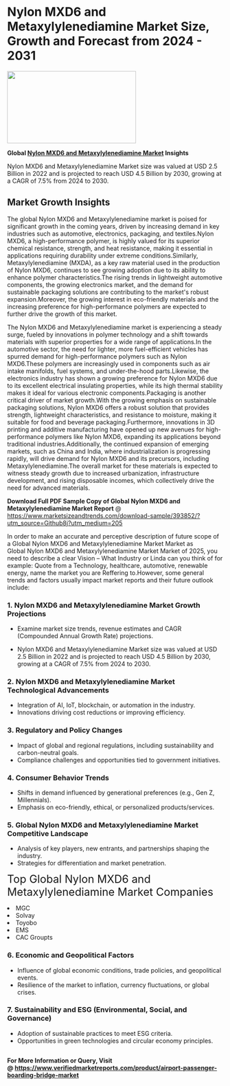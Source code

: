 <H1>Nylon MXD6 and Metaxylylenediamine Market Size, Growth and Forecast from 2024 - 2031</H1><img class="aligncenter size-medium wp-image-584254" src="https://thirdeyenews.in/wp-content/uploads/2024/09/Global-Market-Research-300x168.jpeg" alt="" width="300" height="168" /><p><strong>Global&nbsp;<a href="https://www.marketsizeandtrends.com/download-sample/393852/?utm_source=Github8j?utm_medium=205">Nylon MXD6 and Metaxylylenediamine Market</a> Insights</strong></p><p>Nylon MXD6 and Metaxylylenediamine Market size was valued at USD 2.5 Billion in 2022 and is projected to reach USD 4.5 Billion by 2030, growing at a CAGR of 7.5% from 2024 to 2030.</p><p><h2>Market Growth Insights</h2> <p>The global Nylon MXD6 and Metaxylylenediamine market is poised for significant growth in the coming years, driven by increasing demand in key industries such as automotive, electronics, packaging, and textiles.Nylon MXD6, a high-performance polymer, is highly valued for its superior chemical resistance, strength, and heat resistance, making it essential in applications requiring durability under extreme conditions.Similarly, Metaxylylenediamine (MXDA), as a key raw material used in the production of Nylon MXD6, continues to see growing adoption due to its ability to enhance polymer characteristics.The rising trends in lightweight automotive components, the growing electronics market, and the demand for sustainable packaging solutions are contributing to the market's robust expansion.Moreover, the growing interest in eco-friendly materials and the increasing preference for high-performance polymers are expected to further drive the growth of this market.</p> <p>The Nylon MXD6 and Metaxylylenediamine market is experiencing a steady surge, fueled by innovations in polymer technology and a shift towards materials with superior properties for a wide range of applications.In the automotive sector, the need for lighter, more fuel-efficient vehicles has spurred demand for high-performance polymers such as Nylon MXD6.These polymers are increasingly used in components such as air intake manifolds, fuel systems, and under-the-hood parts.Likewise, the electronics industry has shown a growing preference for Nylon MXD6 due to its excellent electrical insulating properties, while its high thermal stability makes it ideal for various electronic components.Packaging is another critical driver of market growth.With the growing emphasis on sustainable packaging solutions, Nylon MXD6 offers a robust solution that provides strength, lightweight characteristics, and resistance to moisture, making it suitable for food and beverage packaging.Furthermore, innovations in 3D printing and additive manufacturing have opened up new avenues for high-performance polymers like Nylon MXD6, expanding its applications beyond traditional industries.Additionally, the continued expansion of emerging markets, such as China and India, where industrialization is progressing rapidly, will drive demand for Nylon MXD6 and its precursors, including Metaxylylenediamine.The overall market for these materials is expected to witness steady growth due to increased urbanization, infrastructure development, and rising disposable incomes, which collectively drive the need for advanced materials.</p><p><span class=""><strong>Download Full PDF Sample Copy of Global Nylon MXD6 and Metaxylylenediamine Market Report</strong> @ <a href="https://www.marketsizeandtrends.com/download-sample/393852/?utm_source=Github8j?utm_medium=205" target="_blank">https://www.marketsizeandtrends.com/download-sample/393852/?utm_source=Github8j?utm_medium=205</a></span></p><p>In order to make an accurate and perceptive description of future scope of a Global&nbsp;Nylon MXD6 and Metaxylylenediamine Market Market as Global&nbsp;Nylon MXD6 and Metaxylylenediamine Market Market of 2025, you need to describe a clear Vision &ndash; What Industry or Linda can you think of for example: Quote from a Technology, healthcare, automotive, renewable energy, name the market you are Reffering to.However, some general trends and factors usually impact market reports and their future outlook include:</p><h3>1.&nbsp;<strong>Nylon MXD6 and Metaxylylenediamine Market Growth Projections</strong></h3><ul><li>Examine market size trends, revenue estimates and CAGR (Compounded Annual Growth Rate) projections.</li><li><p>Nylon MXD6 and Metaxylylenediamine Market size was valued at USD 2.5 Billion in 2022 and is projected to reach USD 4.5 Billion by 2030, growing at a CAGR of 7.5% from 2024 to 2030.</p></li></ul><h3>2.&nbsp;<strong>Nylon MXD6 and Metaxylylenediamine Market Technological Advancements</strong></h3><ul><li>Integration of AI, IoT, blockchain, or automation in the industry.</li><li>Innovations driving cost reductions or improving efficiency.</li></ul><h3>3.&nbsp;<strong>Regulatory and Policy Changes</strong></h3><ul><li>Impact of global and regional regulations, including sustainability and carbon-neutral goals.</li><li>Compliance challenges and opportunities tied to government initiatives.</li></ul><h3>4.&nbsp;<strong>Consumer Behavior Trends</strong></h3><ul><li>Shifts in demand influenced by generational preferences (e.g., Gen Z, Millennials).</li><li>Emphasis on eco-friendly, ethical, or personalized products/services.</li></ul><h3>5.&nbsp;<strong>Global Nylon MXD6 and Metaxylylenediamine Market Competitive Landscape</strong></h3><ul><li>Analysis of key players, new entrants, and partnerships shaping the industry.</li><li>Strategies for differentiation and market penetration.</li></ul><p data-pm-slice="1 1 []"><span style="color: inherit; font-family: inherit; font-size: 25px;">Top Global Nylon MXD6 and Metaxylylenediamine Market Companies</span></p><div class="" data-test-id=""><p><li>MGC</li><li> Solvay</li><li> Toyobo</li><li> EMS</li><li> CAC Groupts</li></p></div><h3>6.&nbsp;<strong>Economic and Geopolitical Factors</strong></h3><ul><li>Influence of global economic conditions, trade policies, and geopolitical events.</li><li>Resilience of the market to inflation, currency fluctuations, or global crises.</li></ul><h3>7.&nbsp;<strong>Sustainability and ESG (Environmental, Social, and Governance)</strong></h3><ul><li>Adoption of sustainable practices to meet ESG criteria.</li><li>Opportunities in green technologies and circular economy principles.</li></ul><h2><strong style="font-size: 14px;">For More Information or Query, Visit @&nbsp;</strong><a style="background-color: #ffffff; font-size: 14px;" href="https://www.marketsizeandtrends.com/report/nylon-mxd6-and-metaxylylenediamine-market/" target="_blank">https://www.verifiedmarketreports.com/product/airport-passenger-boarding-bridge-market</a></h2>
